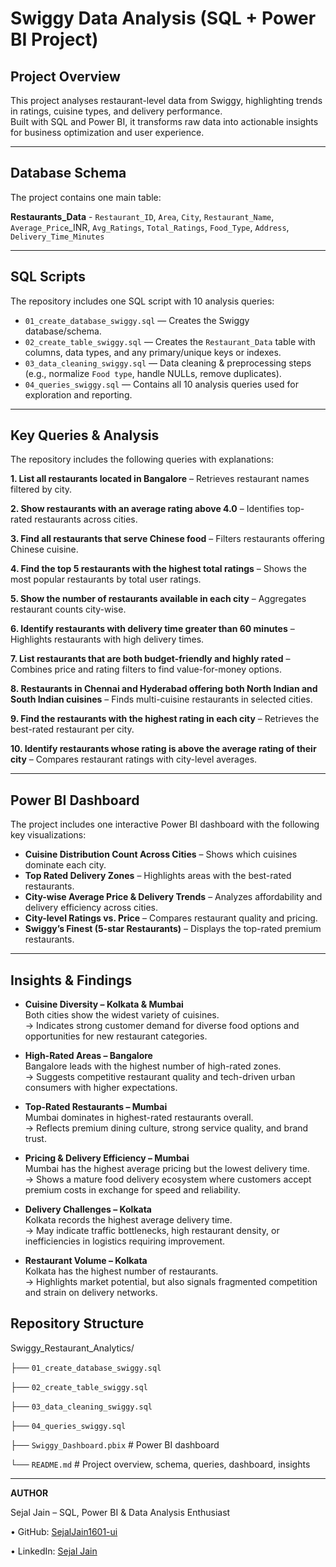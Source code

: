 # Swiggy Data Analysis (SQL + Power BI Project)

## Project Overview
This project analyses restaurant-level data from Swiggy, highlighting trends in ratings, cuisine types, and delivery performance.  
Built with SQL and Power BI, it transforms raw data into actionable insights for business optimization and user experience.

---
## Database Schema
The project contains one main table:

**Restaurants_Data** -
`Restaurant_ID`, `Area`, `City`, `Restaurant_Name`, `Average_Price`_INR, `Avg_Ratings`, `Total_Ratings`, `Food_Type`, `Address`, `Delivery_Time_Minutes`

---
## SQL Scripts
The repository includes one SQL script with 10 analysis queries:

- `01_create_database_swiggy.sql` — Creates the Swiggy database/schema.
- `02_create_table_swiggy.sql` — Creates the `Restaurant_Data` table with columns, data types, and any primary/unique keys or indexes.
- `03_data_cleaning_swiggy.sql` — Data cleaning & preprocessing steps (e.g., normalize `Food type`, handle NULLs, remove duplicates).
- `04_queries_swiggy.sql` — Contains all 10 analysis queries used for exploration and reporting.

---
## Key Queries & Analysis
The repository includes the following queries with explanations:

**1. List all restaurants located in Bangalore** – Retrieves restaurant names filtered by city.  

**2. Show restaurants with an average rating above 4.0** – Identifies top-rated restaurants across cities.  

**3. Find all restaurants that serve Chinese food** – Filters restaurants offering Chinese cuisine.  

**4. Find the top 5 restaurants with the highest total ratings** – Shows the most popular restaurants by total user ratings.  

**5. Show the number of restaurants available in each city** – Aggregates restaurant counts city-wise.  

**6. Identify restaurants with delivery time greater than 60 minutes** – Highlights restaurants with high delivery times.  

**7. List restaurants that are both budget-friendly and highly rated** – Combines price and rating filters to find value-for-money options.  

**8. Restaurants in Chennai and Hyderabad offering both North Indian and South Indian cuisines** – Finds multi-cuisine restaurants in selected cities.  

**9. Find the restaurants with the highest rating in each city** – Retrieves the best-rated restaurant per city.  

**10. Identify restaurants whose rating is above the average rating of their city** – Compares restaurant ratings with city-level averages.  

---
## Power BI Dashboard
The project includes one interactive Power BI dashboard with the following key visualizations:

- **Cuisine Distribution Count Across Cities** – Shows which cuisines dominate each city.  
- **Top Rated Delivery Zones** – Highlights areas with the best-rated restaurants.  
- **City-wise Average Price & Delivery Trends** – Analyzes affordability and delivery efficiency across cities.  
- **City-level Ratings vs. Price** – Compares restaurant quality and pricing.  
- **Swiggy’s Finest (5-star Restaurants)** – Displays the top-rated premium restaurants.  

---
## Insights & Findings
- **Cuisine Diversity – Kolkata & Mumbai**  
  Both cities show the widest variety of cuisines.  
  → Indicates strong customer demand for diverse food options and opportunities for new restaurant categories.

- **High-Rated Areas – Bangalore**  
  Bangalore leads with the highest number of high-rated zones.  
  → Suggests competitive restaurant quality and tech-driven urban consumers with higher expectations.

- **Top-Rated Restaurants – Mumbai**  
  Mumbai dominates in highest-rated restaurants overall.  
  → Reflects premium dining culture, strong service quality, and brand trust.

- **Pricing & Delivery Efficiency – Mumbai**  
  Mumbai has the highest average pricing but the lowest delivery time.  
  → Shows a mature food delivery ecosystem where customers accept premium costs in exchange for speed and reliability.

- **Delivery Challenges – Kolkata**  
  Kolkata records the highest average delivery time.  
  → May indicate traffic bottlenecks, high restaurant density, or inefficiencies in logistics requiring improvement.

- **Restaurant Volume – Kolkata**  
  Kolkata has the highest number of restaurants.  
  → Highlights market potential, but also signals fragmented competition and strain on delivery networks.
  
## Repository Structure
Swiggy_Restaurant_Analytics/

├── `01_create_database_swiggy.sql`  

├── `02_create_table_swiggy.sql` 

├── `03_data_cleaning_swiggy.sql`  

├── `04_queries_swiggy.sql`  

├── `Swiggy_Dashboard.pbix`      # Power BI dashboard 

└── `README.md`                  # Project overview, schema, queries, dashboard, insights

---
**AUTHOR**  

Sejal Jain – SQL, Power BI & Data Analysis Enthusiast  

•	GitHub: [SejalJain1601-ui](https://github.com/sejaljain1601-ui)  

•	LinkedIn: [Sejal Jain](www.linkedin.com/in/sejal-jain-lko) 
